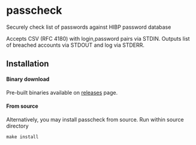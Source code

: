 passcheck
=========

Securely check list of passwords against HIBP password database

Accepts CSV (RFC 4180) with login,password pairs via STDIN. Outputs list of breached accounts via STDOUT and log via STDERR.

## Installation

#### Binary download

Pre-built binaries available on [releases](https://github.com/Snawoot/passcheck/releases/latest) page.

#### From source

Alternatively, you may install passcheck from source. Run within source directory

```
make install
```
